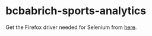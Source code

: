# bcbabrich-sports-analytics
Get the Firefox driver needed for Selenium from [here](https://github.com/mozilla/geckodriver/releases).
